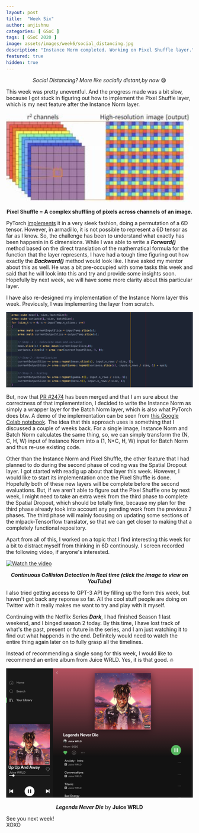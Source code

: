```yaml
---
layout: post
title:  "Week Six"
author: anjishnu
categories: [ GSoC ]
tags: [ GSoC 2020 ]
image: assets/images/week6/social_distancing.jpg
description: "Instance Norm completed. Working on Pixel Shuffle layer."
featured: true
hidden: true
---
```


<center><i>Social Distancing? More like socially distant,by now </i> 😪<p></p></center>

This week was pretty uneventful. And the progress made was a bit slow, because I
got stuck in figuring out how to implement the Pixel Shuffle layer, which is my
next feature after the Instance Norm layer.

<div align="center">
<img src="../assets/images/week6/pixel_shuffle.png">
<p><b>Pixel Shuffle = A complex shuffling of pixels across channels of an image.</b></p>
<p></p>
</div>

PyTorch [implements](https://github.com/pytorch/pytorch/pull/338/) it in a very
sleek fashion, doing a permutation of a 6D tensor. However, in armadillo, it is
not possible to represent a 6D tensor as far as I know. So, the challenge has
been to understand what exactly has been happenin in 6 dimensions. While I was
able to write a ***Forward()*** method based on the direct translation of the
mathematical formula for the function that the layer represents, I have had a
tough time figuring out how exactly the ***Backward()*** method would look like. I
have asked my mentor about this as well. He was a bit pre-occupied with some
tasks this week and said that he will look into this and try and provide some
insights soon. Hopefully by next week, we will have some more clarity about this
particular layer.

I have also re-designed my implementation of the Instance
Norm layer this week. Previously, I was implementing the layer from scratch.

<div align="center">
<img src="../assets/images/week6/pure.png">
<p></p>
</div>

But, now that [PR #2474](https://github.com/mlpack/mlpack/pull/2474) has been
merged and that I am sure about the correctness of that implementation, I
decided to write the Instance Norm as simply a wrapper layer for the Batch Norm
layer, which is also what PyTorch does btw. A demo of the implementation can be
seen from [this Google Colab notebook](https://colab.research.google.com/drive/18E8a-LTHFOpqa6w53vOsjRz7nbRHLvaf?usp=sharing).
The idea that this approach uses is something that I discussed a couple of weeks
back. For a single image, Instance Norm and Batch Norm calculates the same
thing, so, we can simply transform the (N, C, H, W) input of Instance Norm into
a (1, N*C, H, W) input for Batch Norm and thus re-use existing code.

Other than the Instance Norm and Pixel Shuffle, the other feature that I had
planned to do during the second phase of coding was the Spatial Dropout layer. I
got started with readig up about that layer this week. However, I would like to
start its implementation once the Pixel Shuffle is done. Hopefully both of these
new layers will be complete before the second evaluations. But, if we aren't
able to figure out the Pixel Shuffle one by next week, I might need to take an
extra week from the third phase to complete the Spatial Dropout, which should be
totally fine, because my plan for the third phase already took into account
any pending work from the previous 2 phases. The third phase will mainly
focusing on updating some sections of the mlpack-Tensorflow translator, so that
we can get closer to making that a completely functional repository.

Apart from all of this, I worked on a topic that I find interesting this week
for a bit to distract myself from thinking in 6D continously. I screen recorded
the following video, if anyone's interested.

[![Watch the video](https://i.ytimg.com/vi/rn4R3UW0oAc/maxresdefault.jpg)](https://www.youtube.com/watch?v=rn4R3UW0oAc)
<center><b><i>Continuous Collision Detection in Real time (click the image to view on YouTube)</i></b></center>
<p></p>

I also tried getting access to GPT-3 API by filling up the form this week, but
haven't got back any reponse so far. All the cool stuff people are doing on
Twitter with it really makes me want to try and play with it myself.

Continuing with the Netflix Series ***Dark***, I had finished Season 1 last weekend,
and I binged season 2 today. By this time, I have lost track of what's the
past, present or future in the series, and I am just watching it to find out
what happends in the end. Definitely would need to watch the entire thing again
later on to fully grasp all the timelines.

Instead of recommending a single song for this week, I would like to recommend
an entire album from Juice WRLD. Yes, it is that good. 🔥

<div align="center">
<img src="../assets/images/week6/song.jpeg">
<p><b><i>Legends Never Die</i></b> by <b>Juice WRLD</b></p>
</div>

See you next week!<br>
XOXO
